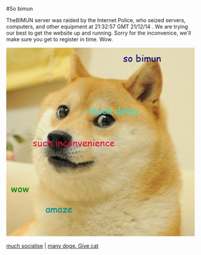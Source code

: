 #So bimun

TheBIMUN server was raided by the Internet Police, who seized servers, computers, and other equipment at 21:32:57 GMT 21/12/14 . We are trying our best to get the website up and running. Sorry for the inconvenice, we'll make sure you get to register in time. Wow.

![so bimun](img_amaze/very_bimun.png )

[much socialise](https://www.facebook.com/TheBIMUN) | [many doge. Give cat](such_grumpy.html)